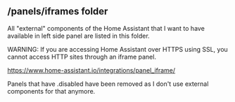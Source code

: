 ## /panels/iframes folder

All "external" components of the Home Assistant that I want to have available in left side panel are listed in this folder.

WARNING: If you are accessing Home Assistant over HTTPS using SSL, you cannot access HTTP sites through an iframe panel.

<https://www.home-assistant.io/integrations/panel_iframe/>

Panels that have .disabled have been removed as I don't use external components for that anymore.
